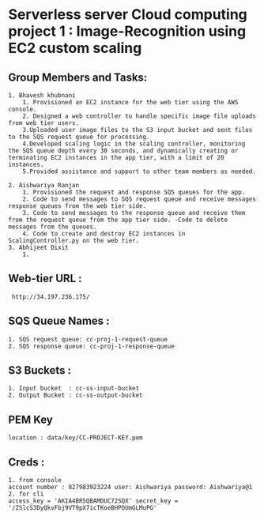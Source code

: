 #  Serverless server Cloud computing project 1 : Image-Recognition using EC2 custom scaling

## Group Members and Tasks:
    1. Bhavesh khubnani
        1. Provisioned an EC2 instance for the web tier using the AWS console.
        2. Designed a web controller to handle specific image file uploads from web tier users.
        3.Uploaded user image files to the S3 input bucket and sent files to the SQS request queue for processing.
        4.Developed scaling logic in the scaling controller, monitoring the SQS queue depth every 30 seconds, and dynamically creating or terminating EC2 instances in the app tier, with a limit of 20 instances.
        5.Provided assistance and support to other team members as needed.

    2. Aishwariya Ranjan
        1. Provisioned the request and response SQS queues for the app.  
        2. Code to send messages to SQS request queue and receive messages response queues from the web tier side.  
        3. Code to send messages to the response queue and receive them from the request queue from the app tier side. -Code to delete messages from the queues. 
        4. Code to create and destroy EC2 instances in ScalingController.py on the web tier.
    3. Abhijeet Dixit
        1.


## Web-tier URL : 
     http://34.197.236.175/
## SQS Queue Names : 
    1. SQS request queue: cc-proj-1-request-queue
    2. SQS response queue: cc-proj-1-response-queue
## S3 Buckets : 
    1. Input bucket  : cc-ss-input-bucket
    2. Output Bucket : cc-ss-output-bucket

## PEM Key 
    location : data/key/CC-PROJECT-KEY.pem

## Creds :
    1. from console 
    account number : 827983923224 user: Aishwariya password: Aishwariya@1
    2. for cli 
    access_key = 'AKIA4BR5QBAMDUC72SQX' secret_key = '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'
